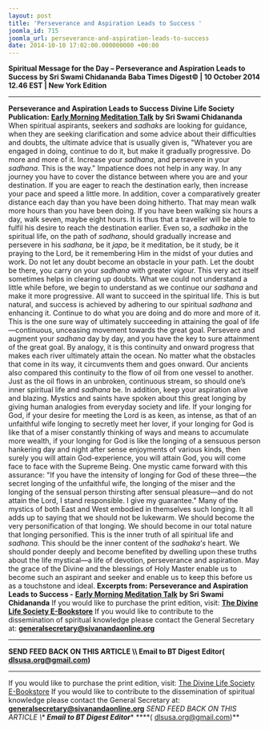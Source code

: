 ```yaml
---
layout: post
title: 'Perseverance and Aspiration Leads to Success '
joomla_id: 715
joomla_url: perseverance-and-aspiration-leads-to-success
date: 2014-10-10 17:02:00.000000000 +00:00
---
```

**Spiritual Message for the Day – Perseverance and Aspiration Leads to Success by Sri Swami Chidananda**
**Baba Times Digest© | 10 October 2014 12.46 EST | New York Edition**
* * *  
**Perseverance and Aspiration Leads to Success**
**Divine Life Society Publication:** [**Early Morning Meditation Talk**](http://www.dlshq.org/messages/perseverance.htm) **by Sri Swami Chidananda**
When spiritual aspirants, seekers and _sadhaks_ are looking for guidance, when they are seeking clarification and some advice about their difficulties and doubts, the ultimate advice that is usually given is, "Whatever you are engaged in doing, continue to do it, but make it gradually progressive. Do more and more of it. Increase your _sadhana_, and persevere in your _sadhana_. This is the way."
Impatience does not help in any way. In any journey you have to cover the distance between where you are and your destination. If you are eager to reach the destination early, then increase your pace and speed a little more. In addition, cover a comparatively greater distance each day than you have been doing hitherto. That may mean walk more hours than you have been doing. If you have been walking six hours a day, walk seven, maybe eight hours. It is thus that a traveller will be able to fulfil his desire to reach the destination earlier.
Even so, a _sadhaka_ in the spiritual life, on the path of _sadhana_, should gradually increase and persevere in his _sadhana_, be it _japa_, be it meditation, be it study, be it praying to the Lord, be it remembering Him in the midst of your duties and work. Do not let any doubt become an obstacle in your path. Let the doubt be there, you carry on your _sadhana_ with greater vigour. This very act itself sometimes helps in clearing up doubts. What we could not understand a little while before, we begin to understand as we continue our _sadhana_ and make it more progressive.
All want to succeed in the spiritual life. This is but natural, and success is achieved by adhering to our spiritual _sadhana_ and enhancing it. Continue to do what you are doing and do more and more of it. This is the one sure way of ultimately succeeding in attaining the goal of life—continuous, unceasing movement towards the great goal. Persevere and augment your _sadhana_ day by day, and you have the key to sure attainment of the great goal.
By analogy, it is this continuity and onward progress that makes each river ultimately attain the ocean. No matter what the obstacles that come in its way, it circumvents them and goes onward. Our ancients also compared this continuity to the flow of oil from one vessel to another. Just as the oil flows in an unbroken, continuous stream, so should one’s inner spiritual life and _sadhana_ be.
In addition, keep your aspiration alive and blazing. Mystics and saints have spoken about this great longing by giving human analogies from everyday society and life. If your longing for God, if your desire for meeting the Lord is as keen, as intense, as that of an unfaithful wife longing to secretly meet her lover, if your longing for God is like that of a miser constantly thinking of ways and means to accumulate more wealth, if your longing for God is like the longing of a sensuous person hankering day and night after sense enjoyments of various kinds, then surely you will attain God-experience, you will attain God, you will come face to face with the Supreme Being.
One mystic came forward with this assurance: "If you have the intensity of longing for God of these three—the secret longing of the unfaithful wife, the longing of the miser and the longing of the sensual person thirsting after sensual pleasure—and do not attain the Lord, I stand responsible. I give my guarantee." Many of the mystics of both East and West embodied in themselves such longing.
It all adds up to saying that we should not be lukewarm. We should become the very personification of that longing. We should become in our total nature that longing personified. This is the inner truth of all spiritual life and _sadhana_. This should be the inner content of the _sadhaka_’_s_ heart.
We should ponder deeply and become benefited by dwelling upon these truths about the life mystical—a life of devotion, perseverance and aspiration. May the grace of the Divine and the blessings of Holy Master enable us to become such an aspirant and seeker and enable us to keep this before us as a touchstone and ideal.
**Excerpts from:**  **Perseverance and Aspiration Leads to Success -** [**Early Morning Meditation Talk**](http://www.dlshq.org/messages/perseverance.htm) **by Sri Swami Chidananda**
If you would like to purchase the print edition, visit: **[The Divine Life Society E-Bookstore](http://www.dlshq.org/download/download.htm)**
If you would like to contribute to the dissemination of spiritual knowledge please contact the General Secretary at: [](mailto:%20%3Cscript%20type=%27text/javascript%27%3E%20%3C%21--%20var%20prefix%20=%20%27ma%27%20+%20%27il%27%20+%20%27to%27;%20var%20path%20=%20%27hr%27%20+%20%27ef%27%20+%20%27=%27;%20var%20addy57016%20=%20%27generalsecretary%27%20+%20%27@%27;%20addy57016%20=%20addy57016%20+%20%27sivanandaonline%27%20+%20%27.%27%20+%20%27org%27;%20document.write%28%27%3Ca%20%27%20+%20path%20+%20%27%5C%27%27%20+%20prefix%20+%20%27:%27%20+%20addy57016%20+%20%27%5C%27%3E%27%29;%20document.write%28addy57016%29;%20document.write%28%27%3C%5C/a%3E%27%29;%20//--%3E%5Cn%20%3C/script%3E%3Cscript%20type=%27text/javascript%27%3E%20%3C%21--%20document.write%28%27%3Cspan%20style=%5C%27display:%20none;%5C%27%3E%27%29;%20//--%3E%20%3C/script%3EThis%20email%20address%20is%20being%20protected%20from%20spambots.%20You%20need%20JavaScript%20enabled%20to%20view%20it.%20%3Cscript%20type=%27text/javascript%27%3E%20%3C%21--%20document.write%28%27%3C/%27%29;%20document.write%28%27span%3E%27%29;%20//--%3E%20%3C/script%3E?subject=Contribution%20to%20Dissemination%20of%20Spiritual%20Knowledge) **generalsecretary@sivanandaonline.org**
****
**SEND FEED BACK ON THIS ARTICLE \\\ Email to BT Digest Editor[](mailto:%20%3Cscript%20type=%27text/javascript%27%3E%20%3C%21--%20var%20prefix%20=%20%27ma%27%20+%20%27il%27%20+%20%27to%27;%20var%20path%20=%20%27hr%27%20+%20%27ef%27%20+%20%27=%27;%20var%20addy72654%20=%20%27dlsusa.org%27%20+%20%27@%27;%20addy72654%20=%20addy72654%20+%20%27gmail%27%20+%20%27.%27%20+%20%27com%27;%20document.write%28%27%3Ca%20%27%20+%20path%20+%20%27%5C%27%27%20+%20prefix%20+%20%27:%27%20+%20addy72654%20+%20%27%5C%27%3E%27%29;%20document.write%28addy72654%29;%20document.write%28%27%3C%5C/a%3E%27%29;%20//--%3E%5Cn%20%3C/script%3E%3Cscript%20type=%27text/javascript%27%3E%20%3C%21--%20document.write%28%27%3Cspan%20style=%5C%27display:%20none;%5C%27%3E%27%29;%20//--%3E%20%3C/script%3EThis%20email%20address%20is%20being%20protected%20from%20spambots.%20You%20need%20JavaScript%20enabled%20to%20view%20it.%20%3Cscript%20type=%27text/javascript%27%3E%20%3C%21--%20document.write%28%27%3C/%27%29;%20document.write%28%27span%3E%27%29;%20//--%3E%20%3C/script%3E?subject=DLS%20Posts)( [dlsusa.org@gmail.com](mailto:dlsusa.org@gmail.com))**
* * *
  
If you would like to purchase the print edition, visit: [The Divine Life Society E-Bookstore](http://www.dlshq.org/download/download.htm)
If you would like to contribute to the dissemination of spiritual knowledge please contact the General Secretary at: **[generalsecretary@sivanandaonline.org](mailto:generalsecretary@sivanandaonline.org)**
**SEND FEED BACK ON THIS ARTICLE \\\**  **Email to BT Digest Editor**** [](mailto:%20%3Cscript%20type=%27text/javascript%27%3E%20%3C%21--%20var%20prefix%20=%20%27ma%27%20+%20%27il%27%20+%20%27to%27;%20var%20path%20=%20%27hr%27%20+%20%27ef%27%20+%20%27=%27;%20var%20addy72654%20=%20%27dlsusa.org%27%20+%20%27@%27;%20addy72654%20=%20addy72654%20+%20%27gmail%27%20+%20%27.%27%20+%20%27com%27;%20document.write%28%27%3Ca%20%27%20+%20path%20+%20%27%5C%27%27%20+%20prefix%20+%20%27:%27%20+%20addy72654%20+%20%27%5C%27%3E%27%29;%20document.write%28addy72654%29;%20document.write%28%27%3C%5C/a%3E%27%29;%20//--%3E%5Cn%20%3C/script%3E%3Cscript%20type=%27text/javascript%27%3E%20%3C%21--%20document.write%28%27%3Cspan%20style=%5C%27display:%20none;%5C%27%3E%27%29;%20//--%3E%20%3C/script%3EThis%20email%20address%20is%20being%20protected%20from%20spambots.%20You%20need%20JavaScript%20enabled%20to%20view%20it.%20%3Cscript%20type=%27text/javascript%27%3E%20%3C%21--%20document.write%28%27%3C/%27%29;%20document.write%28%27span%3E%27%29;%20//--%3E%20%3C/script%3E?subject=DLS%20Posts)****( [dlsusa.org@gmail.com](mailto:dlsusa.org@gmail.com))**  
